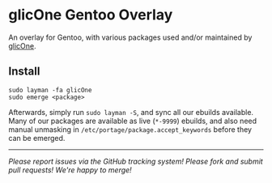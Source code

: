 # glicOne Gentoo Overlay

An overlay for Gentoo, with various packages used and/or maintained by [glicOne](https://github.com/RomaniukVadim).

## Install

```
sudo layman -fa glicOne
sudo emerge <package>
```

Afterwards, simply run `sudo layman -S`, and sync all our ebuilds available. 
Many of our packages are available as live (`*-9999`) ebuilds, and also need manual unmasking in `/etc/portage/package.accept_keywords` before they can be emerged. 

---

*Please report issues via the GitHub tracking system! Please fork and submit pull requests! We're happy to merge!*
